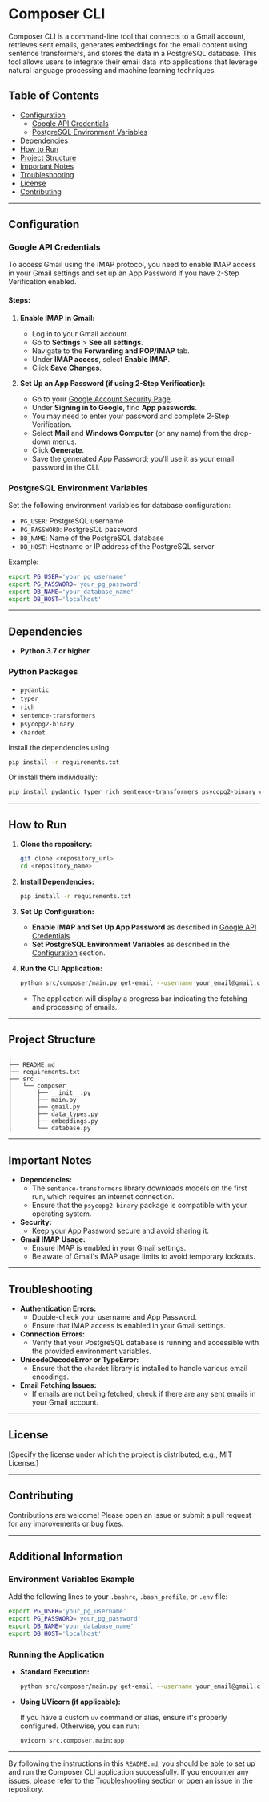# Composer CLI

Composer CLI is a command-line tool that connects to a Gmail account, retrieves sent emails, generates embeddings for the email content using sentence transformers, and stores the data in a PostgreSQL database. This tool allows users to integrate their email data into applications that leverage natural language processing and machine learning techniques.

## Table of Contents

- [Configuration](#configuration)
  - [Google API Credentials](#google-api-credentials)
  - [PostgreSQL Environment Variables](#postgresql-environment-variables)
- [Dependencies](#dependencies)
- [How to Run](#how-to-run)
- [Project Structure](#project-structure)
- [Important Notes](#important-notes)
- [Troubleshooting](#troubleshooting)
- [License](#license)
- [Contributing](#contributing)

---

## Configuration

### Google API Credentials

To access Gmail using the IMAP protocol, you need to enable IMAP access in your Gmail settings and set up an App Password if you have 2-Step Verification enabled.

#### Steps:

1. **Enable IMAP in Gmail:**

   - Log in to your Gmail account.
   - Go to **Settings** > **See all settings**.
   - Navigate to the **Forwarding and POP/IMAP** tab.
   - Under **IMAP access**, select **Enable IMAP**.
   - Click **Save Changes**.

2. **Set Up an App Password (if using 2-Step Verification):**

   - Go to your [Google Account Security Page](https://myaccount.google.com/security).
   - Under **Signing in to Google**, find **App passwords**.
   - You may need to enter your password and complete 2-Step Verification.
   - Select **Mail** and **Windows Computer** (or any name) from the drop-down menus.
   - Click **Generate**.
   - Save the generated App Password; you'll use it as your email password in the CLI.

### PostgreSQL Environment Variables

Set the following environment variables for database configuration:

- `PG_USER`: PostgreSQL username
- `PG_PASSWORD`: PostgreSQL password
- `DB_NAME`: Name of the PostgreSQL database
- `DB_HOST`: Hostname or IP address of the PostgreSQL server

Example:

```bash
export PG_USER='your_pg_username'
export PG_PASSWORD='your_pg_password'
export DB_NAME='your_database_name'
export DB_HOST='localhost'
```

---

## Dependencies

- **Python 3.7 or higher**

### Python Packages

- `pydantic`
- `typer`
- `rich`
- `sentence-transformers`
- `psycopg2-binary`
- `chardet`

Install the dependencies using:

```bash
pip install -r requirements.txt
```

Or install them individually:

```bash
pip install pydantic typer rich sentence-transformers psycopg2-binary chardet
```

---

## How to Run

1. **Clone the repository:**

   ```bash
   git clone <repository_url>
   cd <repository_name>
   ```

2. **Install Dependencies:**

   ```bash
   pip install -r requirements.txt
   ```

3. **Set Up Configuration:**

   - **Enable IMAP and Set Up App Password** as described in [Google API Credentials](#google-api-credentials).
   - **Set PostgreSQL Environment Variables** as described in the [Configuration](#configuration) section.

4. **Run the CLI Application:**

   ```bash
   python src/composer/main.py get-email --username your_email@gmail.com --password your_app_password
   ```

   - The application will display a progress bar indicating the fetching and processing of emails.

---

## Project Structure

```
.
├── README.md
├── requirements.txt
├── src
│   └── composer
│       ├── __init__.py
│       ├── main.py
│       ├── gmail.py
│       ├── data_types.py
│       ├── embeddings.py
│       └── database.py
```

---

## Important Notes

- **Dependencies:**
  - The `sentence-transformers` library downloads models on the first run, which requires an internet connection.
  - Ensure that the `psycopg2-binary` package is compatible with your operating system.
- **Security:**
  - Keep your App Password secure and avoid sharing it.
- **Gmail IMAP Usage:**
  - Ensure IMAP is enabled in your Gmail settings.
  - Be aware of Gmail's IMAP usage limits to avoid temporary lockouts.

---

## Troubleshooting

- **Authentication Errors:**
  - Double-check your username and App Password.
  - Ensure that IMAP access is enabled in your Gmail settings.
- **Connection Errors:**
  - Verify that your PostgreSQL database is running and accessible with the provided environment variables.
- **UnicodeDecodeError or TypeError:**
  - Ensure that the `chardet` library is installed to handle various email encodings.
- **Email Fetching Issues:**
  - If emails are not being fetched, check if there are any sent emails in your Gmail account.

---

## License

[Specify the license under which the project is distributed, e.g., MIT License.]

---

## Contributing

Contributions are welcome! Please open an issue or submit a pull request for any improvements or bug fixes.

---

## Additional Information

### Environment Variables Example

Add the following lines to your `.bashrc`, `.bash_profile`, or `.env` file:

```bash
export PG_USER='your_pg_username'
export PG_PASSWORD='your_pg_password'
export DB_NAME='your_database_name'
export DB_HOST='localhost'
```

### Running the Application

- **Standard Execution:**

  ```bash
  python src/composer/main.py get-email --username your_email@gmail.com --password your_app_password
  ```

- **Using UVicorn (if applicable):**

  If you have a custom `uv` command or alias, ensure it's properly configured. Otherwise, you can run:

  ```bash
  uvicorn src.composer.main:app
  ```

---

By following the instructions in this `README.md`, you should be able to set up and run the Composer CLI application successfully. If you encounter any issues, please refer to the [Troubleshooting](#troubleshooting) section or open an issue in the repository.
